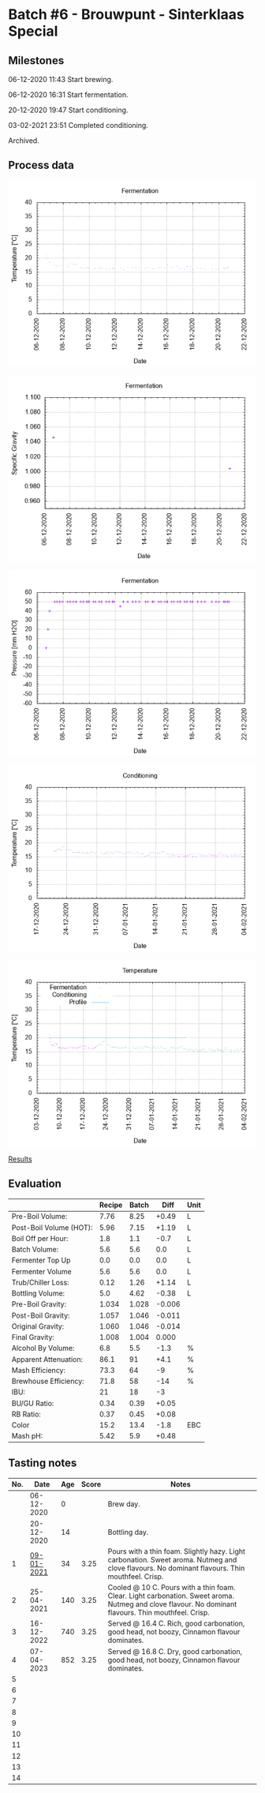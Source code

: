 # Batch #6 - Brouwpunt - Sinterklaas Special

## Milestones

06-12-2020 11:43 Start brewing.

06-12-2020 16:31 Start fermentation.

20-12-2020 19:47 Start conditioning.

03-02-2021 23:51 Completed conditioning.

Archived.

## Process data

![fermentation](fermentation.png)

![specific gravity](gravity.png)

![pressure](pressure.png)

![conditioning](conditioning.png)

![temperature](temperature.png)

[Results](./Batch_6_Brouwpunt_Sinterklaas_Special_results.pdf)

## Evaluation

|                         | Recipe | Batch | Diff   | Unit |
|-------------------------|--------|-------|--------|------|
| Pre-Boil Volume:        | 7.76   | 8.25  | +0.49  | L    |
| Post-Boil Volume (HOT): | 5.96   | 7.15  | +1.19  | L    |
| Boil Off per Hour:      | 1.8    | 1.1   | -0.7   | L    |
| Batch Volume:           | 5.6    | 5.6   | 0.0    | L    |
| Fermenter Top Up        | 0.0    | 0.0   | 0.0    | L    |
| Fermenter Volume        | 5.6    | 5.6   | 0.0    | L    |
| Trub/Chiller Loss:      | 0.12   | 1.26  | +1.14  | L    |
| Bottling Volume:        | 5.0    | 4.62  | -0.38  | L    |
| Pre-Boil Gravity:       | 1.034  | 1.028 | -0.006 |      |
| Post-Boil Gravity:      | 1.057  | 1.046 | -0.011 |      |
| Original Gravity:       | 1.060  | 1.046 | -0.014 |      |
| Final Gravity:          | 1.008  | 1.004 | 0.000  |      |
| Alcohol By Volume:      | 6.8    | 5.5   | -1.3   | %    |
| Apparent Attenuation:   | 86.1   | 91    | +4.1   | %    |
| Mash Efficiency:        | 73.3   | 64    | -9     | %    |
| Brewhouse Efficiency:   | 71.8   | 58    | -14    | %    |
| IBU:                    | 21     | 18    | -3     |      |
| BU/GU Ratio:            | 0.34   | 0.39  | +0.05  |      |
| RB Ratio:               | 0.37   | 0.45  | +0.08  |      |
| Color                   | 15.2   | 13.4  | -1.8   | EBC  |
| Mash pH:                | 5.42   | 5.9   | +0.48  |      |

## Tasting notes

| No. | Date       | Age | Score | Notes |
|-----|------------|-----|-------|-------|
|     | 06-12-2020 |   0 |       | Brew day. |
|     | 20-12-2020 |  14 |       | Bottling day. |
|   1 | [09-01-2021](20210109_Batch_6_Brouwpunt_Sinterklaas_Special_BJCP_Scoresheet_1_14.pdf) |  34 |  3.25 | Pours with a thin foam. Slightly hazy. Light carbonation. Sweet aroma. Nutmeg and clove flavours. No dominant flavours. Thin mouthfeel. Crisp. |
|   2 | 25-04-2021 | 140 |  3.25 | Cooled @ 10 C. Pours with a thin foam. Clear. Light carbonation. Sweet aroma. Nutmeg and clove flavour. No dominant flavours. Thin mouthfeel. Crisp. |
|   3 | 16-12-2022 | 740 |  3.25 | Served @ 16.4 C. Rich, good carbonation, good head, not boozy, Cinnamon flavour dominates. |
|   4 | 07-04-2023 | 852 |  3.25 | Served @ 16.8 C. Dry, good carbonation, good head, not boozy, Cinnamon flavour dominates. |
|   5 |            |     |       |  |
|   6 |            |     |       |  |
|   7 |            |     |       |  |
|   8 |            |     |       |  |
|   9 |            |     |       |  |
|  10 |            |     |       |  |
|  11 |            |     |       |  |
|  12 |            |     |       |  |
|  13 |            |     |       |  |
|  14 |            |     |       |  |

